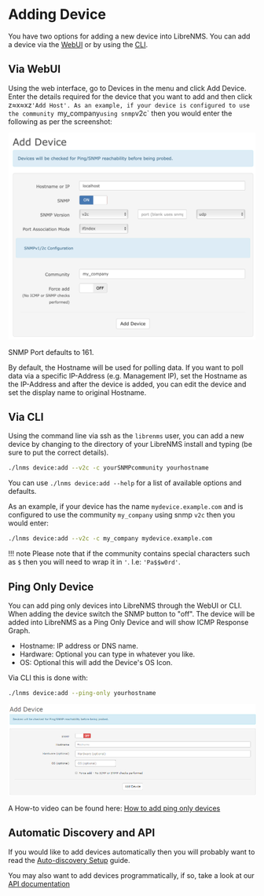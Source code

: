 # Adding Device

You have two options for adding a new device into LibreNMS. You can
add a device via the [WebUI](Adding-a-Device.md#via-webui) or by using the [CLI](Adding-a-Device.md#via-cli).

## Via WebUI

Using the web interface, go to Devices in the menu and click Add Device.
Enter the details required for the device that you want to add and then
click z≈x≈xz`'Add Host'. As an example, if your device is configured to
use the community `my_company` using snmp `v2c` then you would enter the
following as per the screenshot:

![Add device](../img/webui_add_device.png)

SNMP Port defaults to 161.

By default, the Hostname will be used for polling data. If you want
to poll data via a specific IP-Address (e.g. Management IP), set the 
Hostname as the IP-Address and after the device is added, you can edit
the device and set the display name to original Hostname.


## Via CLI

Using the command line via ssh as the `librenms` user, you can add a
new device by changing to the directory of your LibreNMS install and
typing (be sure to put the correct details).

```bash
./lnms device:add --v2c -c yourSNMPcommunity yourhostname
```

You can use `./lnms device:add --help` for a list of available options and defaults.

As an example, if your device has the name `mydevice.example.com` and is
configured to use the community `my_company` using snmp `v2c` then you
would enter:

```bash
./lnms device:add --v2c -c my_company mydevice.example.com
```

!!! note
    Please note that if the community contains special characters such
    as `$` then you will need to wrap it in `'`. I.e: `'Pa$$w0rd'`.

## Ping Only Device

You can add ping only devices into LibreNMS through the WebUI or CLI. When
adding the device switch the SNMP button to "off". The device will be
added into LibreNMS as a Ping Only Device and will show ICMP Response Graph.

- Hostname: IP address or DNS name.
- Hardware: Optional you can type in whatever you like.
- OS: Optional this will add the Device's OS Icon.

Via CLI this is done with:

```bash
./lnms device:add --ping-only yourhostname
```

![Ping Only](../img/add-ping-only.png)

A How-to video can be found here: [How to add ping only devices](https://youtu.be/cjuByubg-uk)

## Automatic Discovery and API

If you would like to add devices automatically then you will probably
want to read the [Auto-discovery Setup](../Extensions/Auto-Discovery.md) guide.

You may also want to add devices programmatically, if so, take a look
at our [API documentation](../API/index.md)
